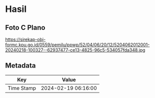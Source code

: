 # Hasil

## Foto C Plano

https://sirekap-obj-formc.kpu.go.id/0559/pemilu/ppwp/52/04/06/20/12/5204062012001-20240218-100327--62937477-ce13-4825-96c5-534057fda348.jpg


## Metadata

| Key        | Value               |
| ---------- | ------------------- |
| Time Stamp | 2024-02-19 06:16:00 |



